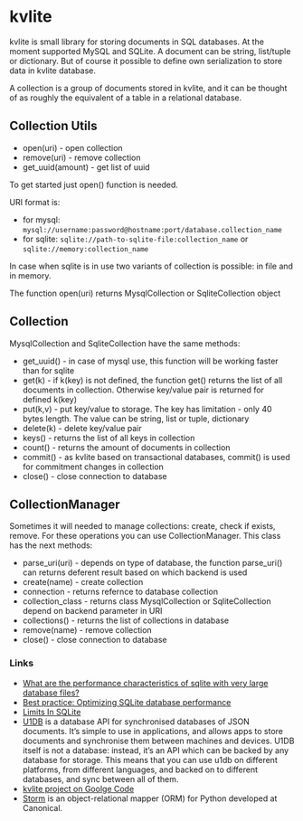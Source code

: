 # kvlite

kvlite is small library for storing documents in SQL databases. At the moment supported MySQL and SQLite. A document can be string, list/tuple or dictionary. But of course it possible to define own serialization to store data in kvlite database.

A collection is a group of documents stored in kvlite, and it can be thought of as roughly the equivalent of a  table in a relational database.

## Collection Utils

 - open(uri)        - open collection
 - remove(uri)      - remove collection
 - get_uuid(amount) - get list of uuid 
 
To get started just open() function is needed.

URI format is:

 - for mysql: `mysql://username:password@hostname:port/database.collection_name`
 - for sqlite: `sqlite://path-to-sqlite-file:collection_name` or `sqlite://memory:collection_name`
 
In case when sqlite is in use two variants of collection is possible: in file and in memory.

The function open(uri) returns MysqlCollection or SqliteCollection object

## Collection

MysqlCollection and SqliteCollection have the same methods:

 - get_uuid()   - in case of mysql use, this function will be working faster than for sqlite
 - get(k)       - if k(key) is not defined, the function get() returns the list of all documents in collection. Otherwise key/value pair is returned for defined k(key)
 - put(k,v)     - put key/value to storage. The key has limitation - only 40 bytes length. The value can be string, list or tuple, dictionary
 - delete(k)    - delete key/value pair
 - keys()       - returns the list of all keys in collection
 - count()      - returns the amount of documents in collection
 - commit()     - as kvlite based on transactional databases, commit() is used for commitment changes in collection
 - close()      - close connection to database

## CollectionManager

Sometimes it will needed to manage collections: create, check if exists, remove. For these operations you can use CollectionManager. This class has the next methods:

 - parse_uri(uri)   - depends on type of database, the function parse_uri() can returns deferent result based on which backend is used
 - create(name)     - create collection
 - connection       - returns refernce to database collection
 - collection_class - returns class MysqlCollection or SqliteCollection depend on backend parameter in URI
 - collections()    - returns the list of collections in database
 - remove(name)     - remove collection
 - close()          - close connection to database

### Links
 * [What are the performance characteristics of sqlite with very large database files?](http://stackoverflow.com/questions/784173/what-are-the-performance-characteristics-of-sqlite-with-very-large-database-file)
 * [Best practice: Optimizing SQLite database performance](http://docs.blackberry.com/en/developers/deliverables/17952/BP_Optimizing_SQLite_database_performance_1554266_11.jsp)
 * [Limits In SQLite](http://www.sqlite.org/limits.html)
 * [U1DB](http://packages.python.org/u1db/) is a database API for synchronised databases of JSON documents. It’s simple to use in applications, and allows apps to store documents and synchronise them between machines and devices. U1DB itself is not a database: instead, it’s an API which can be backed by any database for storage. This means that you can use u1db on different platforms, from different languages, and backed on to different databases, and sync between all of them.
 * [kvlite project on Goolge Code](http://code.google.com/p/kvlite/)
 * [Storm](https://storm.canonical.com/) is an object-relational mapper (ORM) for Python developed at Canonical.
